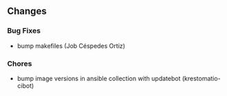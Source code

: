## Changes

### Bug Fixes

* bump makefiles (Job Céspedes Ortiz)

### Chores

* bump image versions in ansible collection with updatebot (krestomatio-cibot)
